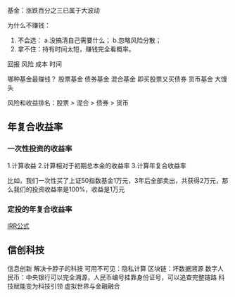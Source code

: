 基金：涨跌百分之三已属于大波动

为什么不赚钱：
1. 不会选： a.没搞清自己需要什么； b.忽略风险分散；
2. 拿不住：持有时间太短，赚钱完全看概率。

回报 风险 成本 时间

哪种基金最赚钱？
股票基金
债券基金
混合基金 即买股票又买债券
货币基金 大馒头

风险和收益排名：股票 > 混合 > 债券 > 货币

## 年复合收益率

### 一次性投资的收益率
1.计算收益
2.计算相对于初期总本金的收益率
3.计算年复合收益率

比如，我们一次性买了上证50指数基金1万元，3年后全部卖出，共获得2万元，那么我们的投资收益率是100%，收益是1万元

### 定投的年复合收益率
[IRR公式](https://en.wikipedia.org/wiki/Internal_rate_of_return)

## 信创科技
信息创新 解决卡脖子的科技
可用不可见：隐私计算
区块链：坏数据溯源
数字人民币：中央银行可以完全溯源，人民币编号挂靠身份证号，可以追查完整链路
科技赋能变为科技引领
虚拟世界与金融融合
